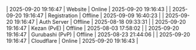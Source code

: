 | 2025-09-20 19:16:47 | Website | Online | 2025-09-20 19:16:43 |
| 2025-09-20 19:16:47 | Registration | Offline | 2025-09-09 16:40:23 |
| 2025-09-20 19:16:47 | Auth Server | Offline | 2025-08-18 09:33:31 |
| 2025-09-20 19:16:47 | Kezan (PvE) | Offline | 2025-08-03 17:58:02 |
| 2025-09-20 19:16:47 | Gurubashi (PvP) | Offline | 2025-08-23 21:44:06 |
| 2025-09-20 19:16:47 | Cloudflare | Online | 2025-09-20 19:16:43 |
